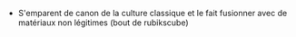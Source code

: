 - S'emparent de canon de la culture classique et le fait fusionner avec de matériaux non légitimes (bout de rubikscube)